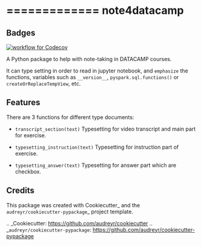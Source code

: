 =============
note4datacamp
=============

## Badges

[![workflow for Codecov](https://github.com/RyanXu11/note4datacamp/actions/workflows/workflow.yml/badge.svg)](https://github.com/RyanXu11/note4datacamp/actions/workflows/workflow.yml)


A Python package to help with note-taking in DATACAMP courses.

It can type setting in order to read in jupyter notebook, and `emphasize` the functions, variables such as `__version__`, `pyspark.sql.functions()` or `createOrReplaceTempView`, etc.



Features
--------

There are 3 functions for different type documents:
- `transcript_section(text)`
Typesetting for video transcript and main part for exercise.

- `typesetting_instruction(text)`
Typesetting for instruction part of exercise.

- `typesetting_answer(text)`
Typesetting for answer part which are checkbox.

Credits
-------

This package was created with Cookiecutter_ and the `audreyr/cookiecutter-pypackage`_ project template.

.. _Cookiecutter: https://github.com/audreyr/cookiecutter
.. _`audreyr/cookiecutter-pypackage`: https://github.com/audreyr/cookiecutter-pypackage
